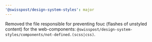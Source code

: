 ```yaml
---
'@swisspost/design-system-styles': major
---
```


Removed the file responsible for preventing fouc (flashes of unstyled content) for the web-components: `@swisspost/design-system-styles/components/not-defined.(scss|css)`.
